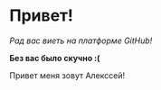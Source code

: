 # Привет!

*Рад вас виеть на платформе GitHub!*

__Без вас было скучно :(__

Привет меня зовут Алекссей!
